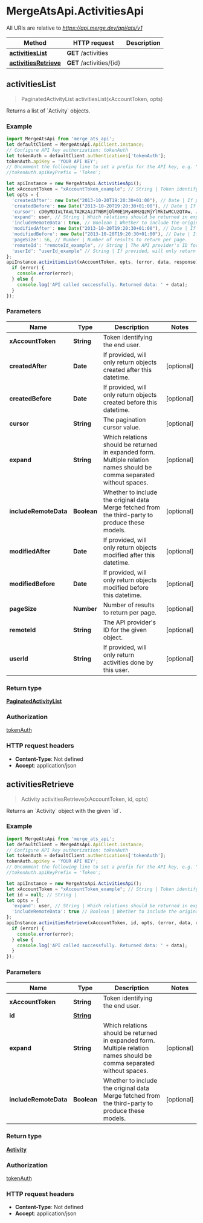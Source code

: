 # MergeAtsApi.ActivitiesApi

All URIs are relative to *https://api.merge.dev/api/ats/v1*

Method | HTTP request | Description
------------- | ------------- | -------------
[**activitiesList**](ActivitiesApi.md#activitiesList) | **GET** /activities | 
[**activitiesRetrieve**](ActivitiesApi.md#activitiesRetrieve) | **GET** /activities/{id} | 



## activitiesList

> PaginatedActivityList activitiesList(xAccountToken, opts)



Returns a list of &#x60;Activity&#x60; objects.

### Example

```javascript
import MergeAtsApi from 'merge_ats_api';
let defaultClient = MergeAtsApi.ApiClient.instance;
// Configure API key authorization: tokenAuth
let tokenAuth = defaultClient.authentications['tokenAuth'];
tokenAuth.apiKey = 'YOUR API KEY';
// Uncomment the following line to set a prefix for the API key, e.g. "Token" (defaults to null)
//tokenAuth.apiKeyPrefix = 'Token';

let apiInstance = new MergeAtsApi.ActivitiesApi();
let xAccountToken = "xAccountToken_example"; // String | Token identifying the end user.
let opts = {
  'createdAfter': new Date("2013-10-20T19:20:30+01:00"), // Date | If provided, will only return objects created after this datetime.
  'createdBefore': new Date("2013-10-20T19:20:30+01:00"), // Date | If provided, will only return objects created before this datetime.
  'cursor': cD0yMDIxLTAxLTA2KzAzJTNBMjQlM0E1My40MzQzMjYlMkIwMCUzQTAw, // String | The pagination cursor value.
  'expand': user, // String | Which relations should be returned in expanded form. Multiple relation names should be comma separated without spaces.
  'includeRemoteData': true, // Boolean | Whether to include the original data Merge fetched from the third-party to produce these models.
  'modifiedAfter': new Date("2013-10-20T19:20:30+01:00"), // Date | If provided, will only return objects modified after this datetime.
  'modifiedBefore': new Date("2013-10-20T19:20:30+01:00"), // Date | If provided, will only return objects modified before this datetime.
  'pageSize': 56, // Number | Number of results to return per page.
  'remoteId': "remoteId_example", // String | The API provider's ID for the given object.
  'userId': "userId_example" // String | If provided, will only return activities done by this user.
};
apiInstance.activitiesList(xAccountToken, opts, (error, data, response) => {
  if (error) {
    console.error(error);
  } else {
    console.log('API called successfully. Returned data: ' + data);
  }
});
```

### Parameters


Name | Type | Description  | Notes
------------- | ------------- | ------------- | -------------
 **xAccountToken** | **String**| Token identifying the end user. | 
 **createdAfter** | **Date**| If provided, will only return objects created after this datetime. | [optional] 
 **createdBefore** | **Date**| If provided, will only return objects created before this datetime. | [optional] 
 **cursor** | **String**| The pagination cursor value. | [optional] 
 **expand** | **String**| Which relations should be returned in expanded form. Multiple relation names should be comma separated without spaces. | [optional] 
 **includeRemoteData** | **Boolean**| Whether to include the original data Merge fetched from the third-party to produce these models. | [optional] 
 **modifiedAfter** | **Date**| If provided, will only return objects modified after this datetime. | [optional] 
 **modifiedBefore** | **Date**| If provided, will only return objects modified before this datetime. | [optional] 
 **pageSize** | **Number**| Number of results to return per page. | [optional] 
 **remoteId** | **String**| The API provider&#39;s ID for the given object. | [optional] 
 **userId** | **String**| If provided, will only return activities done by this user. | [optional] 

### Return type

[**PaginatedActivityList**](PaginatedActivityList.md)

### Authorization

[tokenAuth](../README.md#tokenAuth)

### HTTP request headers

- **Content-Type**: Not defined
- **Accept**: application/json


## activitiesRetrieve

> Activity activitiesRetrieve(xAccountToken, id, opts)



Returns an &#x60;Activity&#x60; object with the given &#x60;id&#x60;.

### Example

```javascript
import MergeAtsApi from 'merge_ats_api';
let defaultClient = MergeAtsApi.ApiClient.instance;
// Configure API key authorization: tokenAuth
let tokenAuth = defaultClient.authentications['tokenAuth'];
tokenAuth.apiKey = 'YOUR API KEY';
// Uncomment the following line to set a prefix for the API key, e.g. "Token" (defaults to null)
//tokenAuth.apiKeyPrefix = 'Token';

let apiInstance = new MergeAtsApi.ActivitiesApi();
let xAccountToken = "xAccountToken_example"; // String | Token identifying the end user.
let id = null; // String | 
let opts = {
  'expand': user, // String | Which relations should be returned in expanded form. Multiple relation names should be comma separated without spaces.
  'includeRemoteData': true // Boolean | Whether to include the original data Merge fetched from the third-party to produce these models.
};
apiInstance.activitiesRetrieve(xAccountToken, id, opts, (error, data, response) => {
  if (error) {
    console.error(error);
  } else {
    console.log('API called successfully. Returned data: ' + data);
  }
});
```

### Parameters


Name | Type | Description  | Notes
------------- | ------------- | ------------- | -------------
 **xAccountToken** | **String**| Token identifying the end user. | 
 **id** | [**String**](.md)|  | 
 **expand** | **String**| Which relations should be returned in expanded form. Multiple relation names should be comma separated without spaces. | [optional] 
 **includeRemoteData** | **Boolean**| Whether to include the original data Merge fetched from the third-party to produce these models. | [optional] 

### Return type

[**Activity**](Activity.md)

### Authorization

[tokenAuth](../README.md#tokenAuth)

### HTTP request headers

- **Content-Type**: Not defined
- **Accept**: application/json


